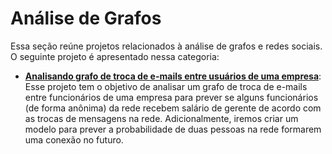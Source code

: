 # **Análise de Grafos**

Essa seção reúne projetos relacionados à análise de grafos e redes sociais. O seguinte projeto é apresentado nessa categoria:

- **[Analisando grafo de troca de e-mails entre usuários de uma empresa](https://github.com/luizhenriqueds/luizhenriqueds.github.io/tree/master/Network%20Analysis/Analysis%20of%20a%20company's%20email%20network)**: Esse projeto tem o objetivo de analisar um grafo de troca de e-mails entre funcionários de uma empresa para prever se alguns funcionários (de forma anônima) da rede recebem salário de gerente de acordo com as trocas de mensagens na rede. Adicionalmente, iremos criar um modelo para prever a probabilidade de duas pessoas na rede formarem uma conexão no futuro.
